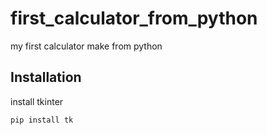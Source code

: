 # first_calculator_from_python
my first calculator make from python

## Installation

install tkinter
```bash
pip install tk
```
